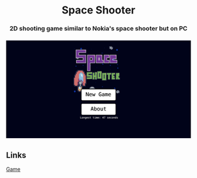 <h1 align="center">Space Shooter</h1>
<h3 align="center">2D shooting game similar to Nokia's space shooter but on PC<h3>

<img alt="Main Menu" src="./assets/showcase/main_menu.png">

## Links
[Game](https://vedrecide.github.io/space-shooter)

